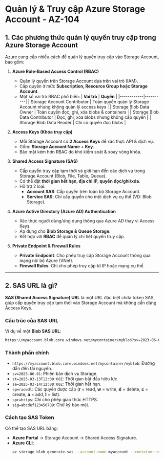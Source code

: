 # **Quản lý & Truy cập Azure Storage Account - AZ-104**

## **1. Các phương thức quản lý quyền truy cập trong Azure Storage Account**
Azure cung cấp nhiều cách để quản lý quyền truy cập vào Storage Account, bao gồm:

1. **Azure Role-Based Access Control (RBAC)**  
   - Quản lý quyền trên Storage Account dựa trên vai trò (IAM).
   - Cấp quyền ở mức **Subscription, Resource Group hoặc Storage Account**.
   - Một số vai trò RBAC phổ biến:
     | **Vai trò** | **Quyền** |
     |------------|----------|
     | Storage Account Contributor | Toàn quyền quản lý Storage Account nhưng không quản lý access keys |
     | Storage Blob Data Owner | Toàn quyền đọc, ghi, xóa blobs & containers |
     | Storage Blob Data Contributor | Đọc, ghi, xóa blobs nhưng không cấp quyền |
     | Storage Blob Data Reader | Chỉ có quyền đọc blobs |

2. **Access Keys (Khóa truy cập)**
   - Mỗi Storage Account có **2 Access Keys** để xác thực API & dịch vụ.
   - Gồm: **Storage Account Name** + **Key**.
   - Bảo mật kém hơn RBAC do khó kiểm soát & xoay vòng khóa.

3. **Shared Access Signature (SAS)**
   - Cấp quyền truy cập tạm thời và giới hạn đến các dịch vụ trong Storage Account (Blob, File, Table, Queue).
   - Có thể đặt **thời gian hết hạn, địa chỉ IP, quyền đọc/ghi/xóa**.
   - Hỗ trợ 2 loại:
     - **Account SAS**: Cấp quyền trên toàn bộ Storage Account.
     - **Service SAS**: Chỉ cấp quyền cho một dịch vụ cụ thể (VD: Blob Storage).

4. **Azure Active Directory (Azure AD) Authentication**
   - Xác thực người dùng/ứng dụng thông qua Azure AD thay vì Access Keys.
   - Áp dụng cho **Blob Storage & Queue Storage**.
   - Kết hợp với **RBAC** để quản lý chi tiết quyền truy cập.

5. **Private Endpoint & Firewall Rules**
   - **Private Endpoint**: Cho phép truy cập Storage Account thông qua mạng nội bộ Azure (VNet).
   - **Firewall Rules**: Chỉ cho phép truy cập từ IP hoặc mạng cụ thể.

---

## **2. SAS URL là gì?**
**SAS (Shared Access Signature) URL** là một URL đặc biệt chứa token SAS, giúp cấp quyền truy cập tạm thời vào Storage Account mà không cần dùng Access Keys.

### **Cấu trúc của SAS URL**
Ví dụ về một **Blob SAS URL**:
```sh
https://myaccount.blob.core.windows.net/mycontainer/myblob?sv=2023-06-01&st=2025-03-13T12%3A00%3A00Z&se=2025-03-14T12%3A00%3A00Z&sp=racwdl&spr=https&sig=abcdef123456789
```

### **Thành phần chính**
- `https://myaccount.blob.core.windows.net/mycontainer/myblob`: Đường dẫn đến tài nguyên.
- `sv=2023-06-01`: Phiên bản dịch vụ Storage.
- `st=2025-03-13T12:00:00Z`: Thời gian bắt đầu hiệu lực.
- `se=2025-03-14T12:00:00Z`: Thời gian hết hạn.
- `sp=racwdl`: Các quyền được cấp (**r** = read, **w** = write, **d** = delete, **c** = create, **a** = add, **l** = list).
- `spr=https`: Chỉ cho phép giao thức HTTPS.
- `sig=abcdef123456789`: Chữ ký bảo mật.

### **Cách tạo SAS Token**
Có thể tạo SAS URL bằng:
- **Azure Portal** → Storage Account → Shared Access Signature.
- **Azure CLI**:
  ```bash
  az storage blob generate-sas --account-name myaccount --container-name mycontainer --name myblob --permissions rwd --expiry 2025-03-14 --output tsv

```